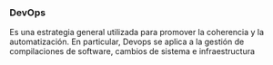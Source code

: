 ### DevOps
Es una estrategia general utilizada para promover la coherencia y la automatización. En particular, Devops se aplica a la gestión de compilaciones de software, cambios de sistema e infraestructura
